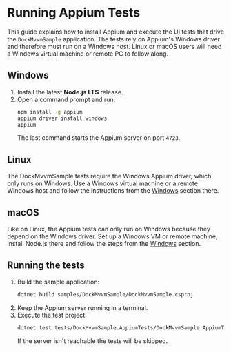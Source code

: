# Running Appium Tests

This guide explains how to install Appium and execute the UI tests that drive the
`DockMvvmSample` application. The tests rely on Appium's Windows driver and
therefore must run on a Windows host. Linux or macOS users will need a Windows
virtual machine or remote PC to follow along.

## Windows

1. Install the latest **Node.js LTS** release.
2. Open a command prompt and run:
   ```bash
   npm install -g appium
   appium driver install windows
   appium
   ```
   The last command starts the Appium server on port `4723`.

## Linux

The DockMvvmSample tests require the Windows Appium driver, which only runs on
Windows. Use a Windows virtual machine or a remote Windows host and follow the
instructions from the [Windows](#windows) section there.

## macOS

Like on Linux, the Appium tests can only run on Windows because they depend on
the Windows driver. Set up a Windows VM or remote machine, install Node.js there
and follow the steps from the [Windows](#windows) section.

## Running the tests

1. Build the sample application:
   ```bash
   dotnet build samples/DockMvvmSample/DockMvvmSample.csproj
   ```
2. Keep the Appium server running in a terminal.
3. Execute the test project:
   ```bash
   dotnet test tests/DockMvvmSample.AppiumTests/DockMvvmSample.AppiumTests.csproj --no-build --logger:"console;verbosity=normal"
   ```
   If the server isn't reachable the tests will be skipped.
